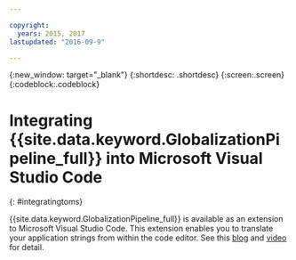 ```yaml
---

copyright:
  years: 2015, 2017
lastupdated: "2016-09-9"

---
```


{:new_window: target="_blank"}
{:shortdesc: .shortdesc}
{:screen:.screen}
{:codeblock:.codeblock}

# Integrating {{site.data.keyword.GlobalizationPipeline_full}} into Microsoft Visual Studio Code
{: #integratingtoms}

{{site.data.keyword.GlobalizationPipeline_full}} is available as an extension to Microsoft Visual Studio Code. This extension enables you to translate your application strings from within the code editor. See this [blog](https://developer.ibm.com/bluemix/2016/08/31/ibm-globalization-pipeline-and-microsoft-visual-studio-code/) and [video](https://www.youtube.com/watch?v=fUfmnx2KqyU) for detail.
